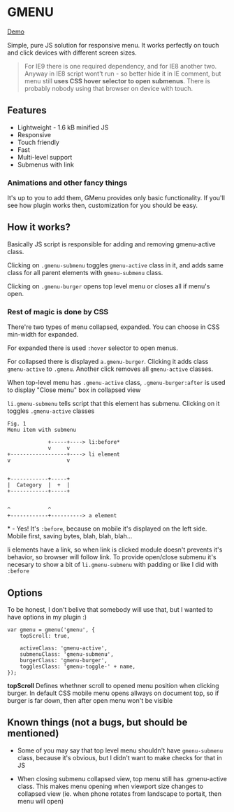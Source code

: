 # GMENU #

[Demo](http://kiwio.net/gmenu)

Simple, pure JS solution for responsive menu.
It works perfectly on touch and click devices with different screen sizes.

> For IE9 there is one required dependency, and for IE8 another two. Anyway in IE8 script wont't run - so better hide it in IE comment, but menu still **uses CSS hover selector to open submenus**. There is probably nobody using that browser on device with touch.

## Features ##
* Lightweight - 1.6 kB minified JS
* Responsive
* Touch friendly
* Fast
* Multi-level support
* Submenus with link

### Animations and other fancy things ###

It's up to you to add them, GMenu provides only basic functionality. If you'll see how plugin works then, customization for you should be easy.

## How it works? ##

Basically JS script is responsible for adding and removing gmenu-active class.

Clicking on `.gmenu-submenu` toggles `gmenu-active` class in it, and adds same class for all parent elements with `gmenu-submenu` class.

Clicking on `.gmenu-burger` opens top level menu or closes all if menu's open.

### Rest of magic is done by CSS ###

There're two types of menu collapsed, expanded. You can choose in CSS min-width for expanded.

For expanded there is used `:hover` selector to open menus.

For collapsed there is displayed `a.gmenu-burger`. Clicking it adds class `gmenu-active` to `.gmenu`. Another click removes all `gmenu-active` classes.

When top-level menu has `.gmenu-active` class, `.gmenu-burger:after` is used to display "Close menu" box in collapsed view

`li.gmenu-submenu` tells script that this element has submenu. Clicking on it toggles `.gmenu-active` classes

	Fig. 1
	Menu item with submenu

	             +-----+----> li:before*
	             v     v
	+------------------+----> li element
	v                  v


	+------------+-----+
	|  Category  |  +  |   
	+------------+-----+


	^            ^
	+------------+----------> a element


\* - Yes! It's `:before`, because on mobile it's displayed on the left side. Mobile first, saving bytes, blah, blah, blah...

li elements have a link, so when link is clicked module doesn't prevents it's behavior, so browser will follow link. To provide open/close submenu it's necesary to show a bit of `li.gmenu-submenu` with padding or like I did with `:before`

## Options ##

To be honest, I don't belive that somebody will use that, but I wanted to have options in my plugin :)

	var gmenu = gmenu('gmenu', {
		topScroll: true,

		activeClass: 'gmenu-active',
		submenuClass: 'gmenu-submenu',
		burgerClass: 'gmenu-burger',
		togglesClass: 'gmenu-toggle-' + name,
	});

**topScroll**
Defines whethner scroll to opened menu position when clicking burger. In default CSS mobile menu opens allways on document top, so if burger is far down, then after open menu won't be visible

## Known things (not a bugs, but should be mentioned) ##

*	Some of you may say that top level menu shouldn't have `gmenu-submenu` class, because it's obvious, but I didn't want to make checks for that in JS

*	When closing submenu collapsed view, top menu still has .gmenu-active class. This makes menu opening when viewport size changes to collapsed view (ie. when phone rotates from landscape to portait, then menu will open)

